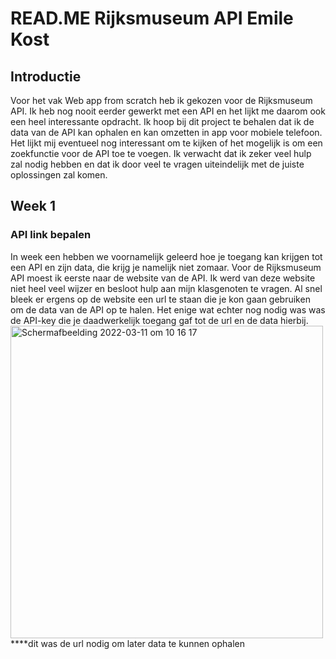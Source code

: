 <h1>READ.ME Rijksmuseum API Emile Kost</h1>

<h2>Introductie</h2>
Voor het vak Web app from scratch heb ik gekozen voor de Rijksmuseum API. Ik heb nog nooit eerder gewerkt met een API en het lijkt me daarom ook een heel interessante opdracht. Ik hoop bij dit project te behalen dat ik de data van de API kan ophalen en kan omzetten in app voor mobiele telefoon. Het lijkt mij eventueel nog interessant om te kijken of het mogelijk is om een zoekfunctie voor de API toe te voegen. Ik verwacht dat ik zeker veel hulp zal nodig hebben en dat ik door veel te vragen uiteindelijk met de juiste oplossingen zal komen.

<h2>Week 1</h2>

<h3>API link bepalen</h3>
In week een hebben we voornamelijk geleerd hoe je toegang kan krijgen tot een API en zijn data, die krijg je namelijk niet zomaar. Voor de Rijksmuseum API moest
ik eerste naar de website van de API. Ik werd van deze website niet heel veel wijzer en besloot hulp aan mijn klasgenoten te vragen. Al snel bleek er ergens op de website een url te staan die je kon gaan gebruiken om de data van de API op te halen. Het enige wat echter nog nodig was was de API-key die je daadwerkelijk toegang gaf tot de url en de data hierbij.
<img width="500" alt="Schermafbeelding 2022-03-11 om 10 16 17" src="https://user-images.githubusercontent.com/70690100/157838039-93d6a9f3-22ca-46ac-89f3-8e2cf8cbdab0.png">
****dit was de url nodig om later data te kunnen ophalen

